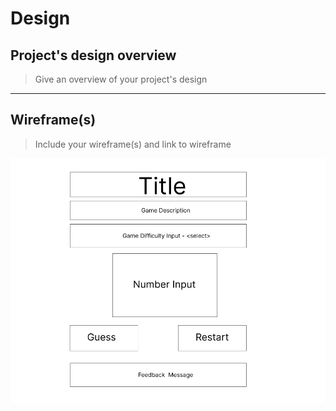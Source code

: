 # Design

## Project's design overview

> Give an overview of your project's design

<!-- give an overview of your project's design -->
<!-- describe the reasoning behind your group's design and wireframe -->
<!-- include other centralized decisions like fonts, palates, ... -->

---

## Wireframe(s)

> Include your wireframe(s) and link to wireframe

![wire-frame](./wireframe.png)

<!-- provide a link to your wireframe documenting on Figma, or wherever it is -->
